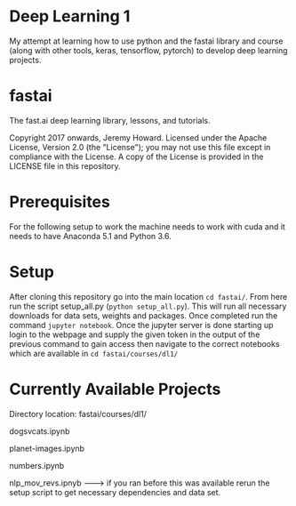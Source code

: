 # Deep Learning 1

My attempt at learning how to use python and the fastai library and course (along with other tools, keras, tensorflow, pytorch) to develop deep learning projects.


# fastai

The fast.ai deep learning library, lessons, and tutorials.

Copyright 2017 onwards, Jeremy Howard. Licensed under the Apache License, Version 2.0 (the "License"); you may not use this file except in compliance with the License. A copy of the License is provided in the LICENSE file in this repository.


# Prerequisites

For the following setup to work the machine needs to work with cuda and it needs to have Anaconda 5.1 and Python 3.6.


# Setup

After cloning this repository go into the main location `cd fastai/`. From here run the script setup_all.py (`python setup_all.py`). This will run all necessary downloads for data sets, weights and packages. Once completed run the command `jupyter notebook`. Once the jupyter server is done starting up login to the webpage and supply the given token in the output of the previous command to gain access then navigate to the correct notebooks which are available in `cd fastai/courses/dl1/` 


# Currently Available Projects

Directory location: fastai/courses/dl1/



dogsvcats.ipynb 


planet-images.ipynb


numbers.ipynb


nlp_mov_revs.ipnyb ---> if you ran before this was available rerun the setup script to get necessary dependencies and data set.
